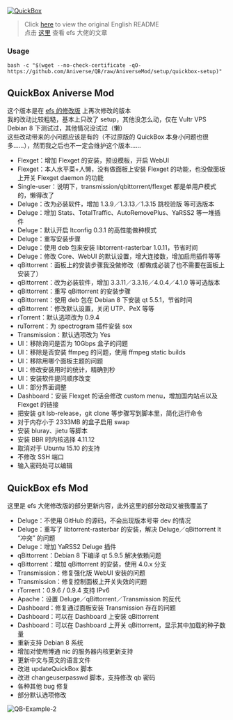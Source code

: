 [![QuickBox](https://cdn.quickbox.io/file/2018/04/qb_logo_original.svg "QuickBox")](https://quickbox.io)

> Click [here](https://github.com/amefs/QB/blob/master/README.md) to view the original English README  
> 点击 [这里](https://amefs.net/archives/1613.html) 查看 efs 大佬的文章  

### Usage

```
bash -c "$(wget --no-check-certificate -qO- https://github.com/Aniverse/QB/raw/AniverseMod/setup/quickbox-setup)"
```

## QuickBox Aniverse Mod

这个版本是在 [efs 的修改版](https://github.com/amefs/QB) 上再次修改的版本  
我的改动比较粗糙，基本上只改了 setup，其他没怎么动，仅在 Vultr VPS Debian 8 下测试过，其他情况没试过（懒）  
这些改动带来的小问题应该是有的（不过原版的 QuickBox 本身小问题也很多……），然而我之后也不一定会维护这个版本……  

* Flexget：增加 Flexget 的安装，预设模板，开启 WebUI
* Flexget：本人水平菜+人懒，没有做面板上安装 Flexget 的功能，也没做面板上开关 Flexget daemon 的功能
* Single-user：说明下，transmission/qbittorrent/flexget 都是单用户模式的，懒得改了
* Deluge：改为必装软件，增加 1.3.9／1.3.13／1.3.15 跳校验版 等可选版本
* Deluge：增加 Stats、TotalTraffic、AutoRemovePlus、YaRSS2 等一堆插件
* Deluge：默认开启 ltconfig 0.3.1 的高性能做种模式
* Deluge：重写安装步骤
* Deluge：使用 deb 包来安装 libtorrent-rasterbar 1.0.11，节省时间
* Deluge：修改 Core、WebUI 的默认设置，增大连接数，增加启用插件等等
* qBittorrent：面板上的安装步骤我没做修改（都做成必装了也不需要在面板上安装了）
* qBittorrent：改为必装软件，增加 3.3.11／3.3.16／4.0.4／4.1.0 等可选版本
* qBittorrent：重写 qBittorrent 的安装步骤
* qBittorrent：使用 deb 包在 Debian 8 下安装 qt 5.5.1，节省时间
* qBittorrent：修改默认设置，关闭 UTP、PeX 等等
* rTorrent：默认选项改为 0.9.4
* ruTorrent：为 spectrogram 插件安装 sox
* Transmission：默认选项改为 Yes
* UI：移除询问是否为 10Gbps 盒子的问题
* UI：移除是否安装 ffmpeg 的问题，使用 ffmpeg static builds
* UI：移除用哪个面板主题的问题
* UI：修改安装用时的统计，精确到秒
* UI：安装软件提问顺序改变
* UI：部分界面调整
* Dashboard：安装 Flexget 的话会修改 custom menu，增加国内站点以及 Flexget 的链接
* 把安装 git lsb-release，git clone 等步骤写到脚本里，简化运行命令
* 对于内存小于 2333MB 的盒子启用 swap
* 安装 bluray、jietu 等脚本
* 安装 BBR 时内核选择 4.11.12  
* 取消对于 Ubuntu 15.10 的支持
* 不修改 SSH 端口
* 输入密码处可以编辑


## QuickBox efs Mod

这里是 efs 大佬修改版的部分更新内容，此外这里的部分改动又被我覆盖了  

* Deluge：不使用 GitHub 的源码，不会出现版本号带 dev 的情况
* Deluge：重写了 libtorrent-rasterbar 的安装，解决 Deluge／qBittorrent lt “冲突” 的问题
* Deluge：增加 YaRSS2 Deluge 插件
* qBittorrent：Debian 8 下编译 qt 5.9.5 解决依赖问题
* qBittorrent：增加 qBittorrent 的安装，使用 4.0.x 分支
* Transmission：修复强化版 WebUI 安装的问题
* Transmission：修复控制面板上开关失效的问题
* rTorrent：0.9.6 / 0.9.4 支持 IPv6
* Apache：设置 Deluge／qBittorrent／Transmission 的反代
* Dashboard：修复通过面板安装 Transmission 存在的问题
* Dashboard：可以在 Dashboard 上安装 qBittorrent
* Dashboard：可以在 Dashboard 上开关 qBittorrent，显示其中加载的种子数量
* 重新支持 Debian 8 系统
* 增加对使用博通 nic 的服务器内核更新支持
* 更新中文与英文的语言文件
* 改进 updateQuickBox 脚本
* 改进 changeuserpasswd 脚本，支持修改 qb 密码
* 各种其他 bug 修复
* 部分默认选项修改


![QB-Example-2](https://cache.amefs.net/wp-content/uploads/2018/05/01125944/QB-Example-2.png)

